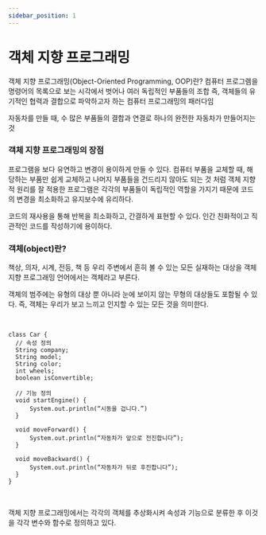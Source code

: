 ```yaml
---
sidebar_position: 1
---
```


# 객체 지향 프로그래밍

객체 지향 프로그래밍(Object-Oriented Programming, OOP)란?
컴퓨터 프로그렘을 명령어의 목록으로 보는 시각에서 벗어나 여러 독립적인 부품들의 조합
즉, 객체들의 유기적인 협력과 결합으로 파악하고자 하는 컴퓨터 프로그래밍의 패러다임

자동차를 만들 때, 수 많은 부품들의 결합과 연결로 하나의 완전한 자동차가 만들어지는 것


### 객체 지향 프로그래밍의 장점

프로그램을 보다 유연하고 변경이 용이하게 만들 수 있다. 컴퓨터 부품을 교체할 때,
해당하는 부품만 쉽게 교체하고 나머지 부품들을 건드리지 않아도 되는 것 처럼 객체 지향적 원리를 잘 적용한 프로그램은
각각의 부품들이 독립적인 역할을 가지기 때문에 코드의 변경을 최소화하고 유지보수에 유리하다.

코드의 재사용을 통해 반복을 최소화하고, 간결하게 표현할 수 있다.
인간 친화적이고 직관적인 코드를 작성하기에 용이하다.



### 객체(object)란?

책상, 의자, 시계, 전등, 책 등 우리 주변에서 흔히 볼 수 있는 모든 실재하는 대상을
객체지향 프로그래밍 언어에서는 객체라고 부른다.

객체의 범주에는 유형의 대상 뿐 아니라 눈에 보이지 않는 무형의 대상들도 포함될 수 있다.
즉, 객체는 우리가 보고 느끼고 인지할 수 있는 모든 것을 의미한다.

<br/>

  ```
  class Car {
	// 속성 정의
	String company;
	String model;
	String color;
	int wheels;
	boolean isConvertible;

	// 기능 정의
	void startEngine() {
		System.out.println(“시동을 겁니다.”)
	}

	void moveForward() {
		System.out.println(“자동차가 앞으로 전진합니다”);
	}

	void moveBackward() {
		System.out.println(“자동차가 뒤로 후진합니다”);
	}
  }
  ```
<br/>

객체 지향 프로그래밍에서는 각각의 객체를 추상화시켜 속성과 기능으로 분류한 후
이것을 각각 변수와 함수로 정의하고 있다.